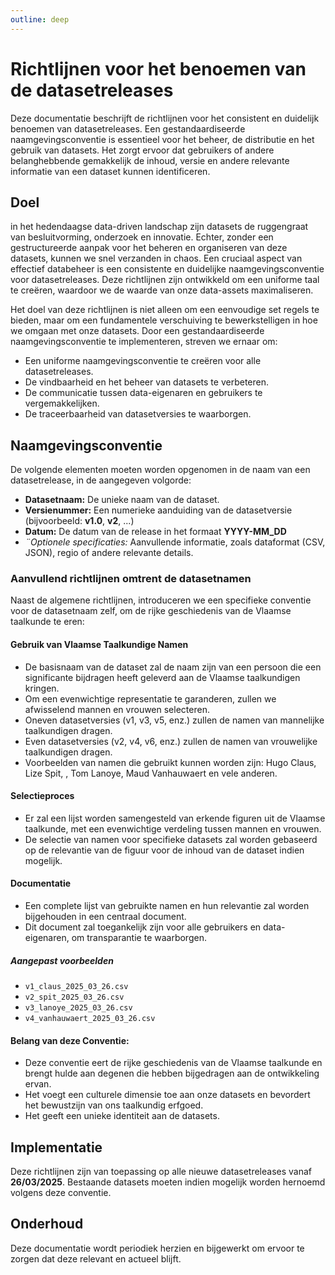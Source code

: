 ```yaml
--- 
outline: deep 
--- 
```


# Richtlijnen voor het benoemen van de datasetreleases 

Deze documentatie beschrijft de richtlijnen voor het consistent en duidelijk benoemen van datasetreleases.
Een gestandaardiseerde naamgevingsconventie is essentieel voor het beheer, de distributie en het gebruik van datasets. 
Het zorgt ervoor dat gebruikers of andere belanghebbende gemakkelijk de inhoud, versie en andere relevante informatie van een dataset kunnen identificeren.

## Doel 

in het hedendaagse data-driven landschap zijn datasets de ruggengraat van besluitvorming, onderzoek en innovatie. 
Echter, zonder een gestructureerde aanpak voor het beheren en organiseren van deze datasets, kunnen we snel verzanden in chaos. 
Een cruciaal aspect van effectief databeheer is een consistente en duidelijke naamgevingsconventie voor datasetreleases. Deze richtlijnen zijn ontwikkeld om een uniforme taal te creëren, waardoor we de waarde van onze data-assets maximaliseren.

Het doel van deze richtlijnen is niet alleen om een eenvoudige set regels te bieden, maar om een fundamentele verschuiving te bewerkstelligen in hoe we omgaan met onze datasets. 
Door een gestandaardiseerde naamgevingsconventie te implementeren, streven we ernaar om:

- Een uniforme naamgevingsconventie te creëren voor alle datasetreleases.
- De vindbaarheid en het beheer van datasets te verbeteren.
- De communicatie tussen data-eigenaren en gebruikers te vergemakkelijken.
- De traceerbaarheid van datasetversies te waarborgen.

## Naamgevingsconventie 

De volgende elementen moeten worden opgenomen in de naam van een datasetrelease, in de aangegeven volgorde: 

- **Datasetnaam:** De unieke naam van de dataset. 
- **Versienummer:** Een numerieke aanduiding van de datasetversie (bijvoorbeeld: **v1.0**, **v2**, ...)
- **Datum:** De datum van de release in het formaat **YYYY-MM_DD**
- *¨*Optionele specificaties:** Aanvullende informatie, zoals dataformat (CSV, JSON), regio of andere relevante details.

### Aanvullend richtlijnen omtrent de datasetnamen 

Naast de algemene richtlijnen, introduceren we een specifieke conventie voor de datasetnaam zelf, om de rijke geschiedenis van de Vlaamse taalkunde te eren:

#### Gebruik van Vlaamse Taalkundige Namen

- De basisnaam van de dataset zal de naam zijn van een persoon die een significante bijdragen heeft geleverd aan de Vlaamse taalkundigen kringen. 
- Om een evenwichtige representatie te garanderen, zullen we afwisselend mannen en vrouwen selecteren.
- Oneven datasetversies (v1, v3, v5, enz.) zullen de namen van mannelijke taalkundigen dragen.
- Even datasetversies (v2, v4, v6, enz.) zullen de namen van vrouwelijke taalkundigen dragen.
- Voorbeelden van namen die gebruikt kunnen worden zijn: Hugo Claus, Lize Spit, , Tom Lanoye, Maud Vanhauwaert en vele anderen.


#### Selectieproces 

- Er zal een lijst worden samengesteld van erkende figuren uit de Vlaamse taalkunde, met een evenwichtige verdeling tussen mannen en vrouwen.
- De selectie van namen voor specifieke datasets zal worden gebaseerd op de relevantie van de figuur voor de inhoud van de dataset indien mogelijk.

#### Documentatie 

- Een complete lijst van gebruikte namen en hun relevantie zal worden bijgehouden in een centraal document.
- Dit document zal toegankelijk zijn voor alle gebruikers en data-eigenaren, om transparantie te waarborgen.


##### Aangepast voorbeelden 

- `v1_claus_2025_03_26.csv`
- `v2_spit_2025_03_26.csv`
- `v3_lanoye_2025_03_26.csv`
- `v4_vanhauwaert_2025_03_26.csv`

#### Belang van deze Conventie:

- Deze conventie eert de rijke geschiedenis van de Vlaamse taalkunde en brengt hulde aan degenen die hebben bijgedragen aan de ontwikkeling ervan.
- Het voegt een culturele dimensie toe aan onze datasets en bevordert het bewustzijn van ons taalkundig erfgoed.
- Het geeft een unieke identiteit aan de datasets.

## Implementatie

Deze richtlijnen zijn van toepassing op alle nieuwe datasetreleases vanaf **26/03/2025**. Bestaande datasets moeten indien mogelijk worden hernoemd volgens deze conventie.

## Onderhoud 

Deze documentatie wordt periodiek herzien en bijgewerkt om ervoor te zorgen dat deze relevant en actueel blijft.